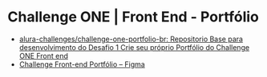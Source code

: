 # Challenge ONE | Front End - Portfólio

- [alura-challenges/challenge-one-portfolio-br: Repositorio Base para desenvolvimento do Desafio 1 Crie seu próprio Portfólio do Challenge ONE Front end](https://github.com/alura-challenges/challenge-one-portfolio-br)
- [Challenge Front-end Portfólio – Figma](https://www.figma.com/file/Mv4mSxBHzB5caI7bW2tLv6/Challenge-Front-end-Portf%C3%B3lio?type=design&node-id=0-1&mode=design&t=yjrMC7BhJLLgQdnv-0)